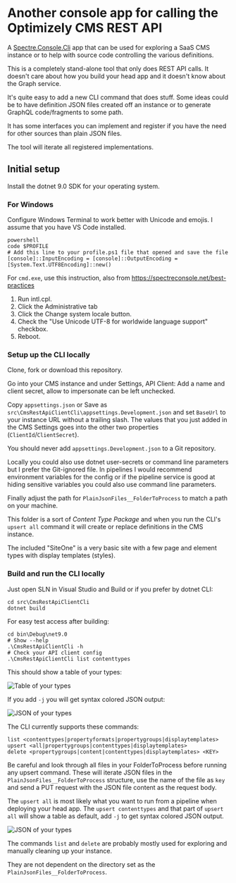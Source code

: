 # Another console app for calling the Optimizely CMS REST API

A [Spectre.Console.Cli](https://spectreconsole.net/best-practices) app that can be used for exploring a SaaS CMS instance or to help with source code controlling the various definitions.

This is a completely stand-alone tool that only does REST API calls. It doesn't care about how you build your head app and it doesn't know about the Graph service.

It's quite easy to add a new CLI command that does stuff. Some ideas could be to have definition JSON files created off an instance or to generate GraphQL code/fragments to some path.

It has some interfaces you can implement and register if you have the need for other sources than plain JSON files.

The tool will iterate all registered implementations.

## Initial setup

Install the dotnet 9.0 SDK for your operating system.

### For Windows

Configure Windows Terminal to work better with Unicode and emojis. I assume that you have VS Code installed.

```
powershell
code $PROFILE
# Add this line to your profile.ps1 file that opened and save the file
[console]::InputEncoding = [console]::OutputEncoding = [System.Text.UTF8Encoding]::new()
```

For `cmd.exe`, use this instruction, also from https://spectreconsole.net/best-practices 

1. Run intl.cpl.
2. Click the Administrative tab
3. Click the Change system locale button.
4. Check the "Use Unicode UTF-8 for worldwide language support" checkbox.
5. Reboot.

### Setup up the CLI locally

Clone, fork or download this repository.

Go into your CMS instance and under Settings, API Client: Add a name and client secret, allow to impersonate can be left unchecked.

Copy `appsettings.json` or Save as `src\CmsRestApiClientCli\appsettings.Development.json` and set `BaseUrl` to your instance URL without a trailing slash. The values that you just added in the CMS Settings goes into the other two properties (`ClientId`/`ClientSecret`).

You should never add `appsettings.Development.json` to a Git repository.

Locally you could also use dotnet user-secrets or command line parameters but I prefer the Git-ignored file. In pipelines I would recommend environment variables for the config or if the pipeline service is good at hiding sensitive variables you could also use command line parameters.

Finally adjust the path for `PlainJsonFiles__FolderToProcess` to match a path on your machine.

This folder is a sort of _Content Type Package_ and when you run the CLI's `upsert all` command it will create or replace definitions in the CMS instance.

The included "SiteOne" is a very basic site with a few page and element types with display templates (styles).

### Build and run the CLI locally

Just open SLN in Visual Studio and Build or if you prefer by dotnet CLI:


```
cd src\CmsRestApiClientCli
dotnet build
```

For easy test access after building:

```
cd bin\Debug\net9.0
# Show --help
.\CmsRestApiClientCli -h
# Check your API client config
.\CmsRestApiClientCli list contenttypes
```

This should show a table of your types:

![Table of your types](https://raw.githubusercontent.com/krompaco/cms-rest-api-dotnet-client/refs/heads/main/docs/images/contenttypes-table.png)

If you add `-j` you will get syntax colored JSON output:

![JSON of your types](https://raw.githubusercontent.com/krompaco/cms-rest-api-dotnet-client/refs/heads/main/docs/images/contenttypes-json.png)

The CLI currently supports these commands:

```
list <contenttypes|propertyformats|propertygroups|displaytemplates>
upsert <all|propertygroups|contenttypes|displaytemplates>
delete <propertygroups|content|contenttypes|displaytemplates> <KEY>
```

Be careful and look through all files in your FolderToProcess before running any upsert command. These will iterate JSON files in the `PlainJsonFiles__FolderToProcess` structure, use the name of the file as `key` and send a PUT request with the JSON file content as the request body.

The `upsert all` is most likely what you want to run from a pipeline when deploying your head app. The `upsert contenttypes` and that part of `upsert all` will show a table as default, add `-j` to get syntax colored JSON output.

![JSON of your types](https://raw.githubusercontent.com/krompaco/cms-rest-api-dotnet-client/refs/heads/main/docs/images/upsert-all.png)

The commands `list` and `delete` are probably mostly used for exploring and manually cleaning up your instance.

They are not dependent on the directory set as the `PlainJsonFiles__FolderToProcess`.
